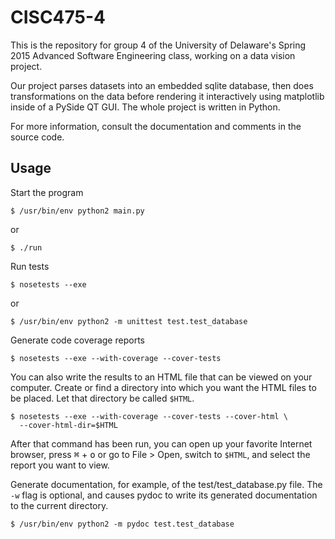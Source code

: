 # CISC475-4
This is the repository for group 4 of the University of Delaware's Spring 2015 
Advanced Software Engineering class, working on a data vision project.

Our project parses datasets into an embedded sqlite database, then does 
transformations on the data before rendering it interactively using matplotlib 
inside of a PySide QT GUI. The whole project is written in Python.

For more information, consult the documentation and comments in the source code.

## Usage

Start the program    
```
$ /usr/bin/env python2 main.py
```    
or    
```
$ ./run
```

Run tests    
```
$ nosetests --exe
```    
or    
```
$ /usr/bin/env python2 -m unittest test.test_database
```

Generate code coverage reports    
```
$ nosetests --exe --with-coverage --cover-tests
```    
You can also write the results to an HTML file that can be viewed on your
computer. Create or find a directory into which you want the HTML files to be
placed. Let that directory be called `$HTML`.    
```
$ nosetests --exe --with-coverage --cover-tests --cover-html \
  --cover-html-dir=$HTML
```    
After that command has been run, you can open up your favorite Internet
browser, press <kbd>&#8984;</kbd> + <kbd>o</kbd> or go to File > Open, switch
to `$HTML`, and select the report you want to view.

Generate documentation, for example, of the test/test\_database.py file. The
`-w` flag is optional, and causes pydoc to write its generated documentation to
the current directory.
```
$ /usr/bin/env python2 -m pydoc test.test_database
```    
